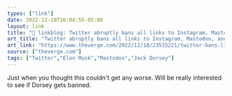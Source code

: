 ```yaml
---
types: ["link"]
date: 2022-12-18T16:04:55-05:00
layout: link
title: "🔗 linkblog: Twitter abruptly bans all links to Instagram, Mastodon, and other competitors - The Verge'"
art_title: "Twitter abruptly bans all links to Instagram, Mastodon, and other competitors - The Verge"
art_link: "https://www.theverge.com/2022/12/18/23515221/twitter-bans-links-instagram-mastodon-competitors"
source: ["theverge.com"]
tags: ["Twitter","Elon Musk","Mastodon","Jack Dorsey"]
---
```

Just when you thought this couldn't get any worse. Will be really interested to see if Dorsey gets banned.  
 
